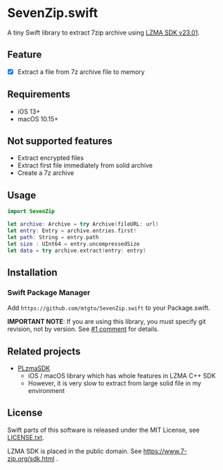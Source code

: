 # SevenZip.swift

A tiny Swift library to extract 7zip archive using [LZMA SDK v23.01](https://www.7-zip.org/sdk.html).

## Feature

- [x] Extract a file from 7z archive file to memory

## Requirements

- iOS 13+
- macOS 10.15+

## Not supported features

- Extract encrypted files
- Extract first file immediately from solid archive
- Create a 7z archive

## Usage

```swift
import SevenZip

let archive: Archive = try Archive(fileURL: url)
let entry: Entry = archive.entries.first!
let path: String = entry.path
let size : UInt64 = entry.uncompressedSize
let data = try archive.extract(entry: entry)
```

## Installation

### Swift Package Manager

Add `https://github.com/mtgto/SevenZip.swift` to your Package.swift.

**IMPORTANT NOTE**: If you are using this library, you must specify git revision, not by version. See [#1 comment](https://github.com/mtgto/SevenZip.swift/issues/1#issuecomment-1690084540) for details.

## Related projects

- [PLzmaSDK](https://github.com/OlehKulykov/PLzmaSDK)
  - iOS / macOS library which has whole features in LZMA C++ SDK
  - However, it is very slow to extract from large solid file in my environment

## License

Swift parts of this software is released under the MIT License, see [LICENSE.txt](LICENSE.txt).

LZMA SDK is placed in the public domain. See https://www.7-zip.org/sdk.html .
